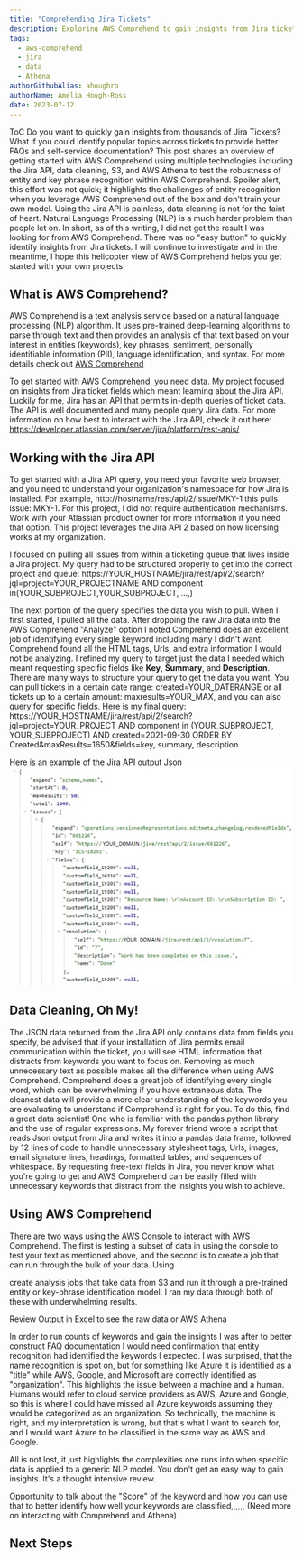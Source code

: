 ```yaml
---
title: "Comprehending Jira Tickets"
description: Exploring AWS Comprehend to gain insights from Jira tickets
tags:
  - aws-comprehend
  - jira
  - data
  - Athena
authorGithubAlias: ahoughro
authorName: Amelia Hough-Ross
date: 2023-07-12
---
```

ToC
Do you want to quickly gain insights from thousands of Jira Tickets?  What if you could identify popular topics across tickets to provide better FAQs and self-service documentation? 
This post shares an overview of getting started with AWS Comprehend using multiple technologies including the Jira API, data cleaning, S3, and AWS Athena to test the robustness of entity and key phrase recognition within AWS Comprehend.  Spoiler alert, this effort was not quick; it highlights the challenges of entity recognition when you leverage AWS Comprehend out of the box and don't train your own model.  Using the Jira API is painless, data cleaning is not for the faint of heart.  Natural Language Processing (NLP) is a much harder problem than people let on.  In short, as of this writing, I did not get the result I was looking for from AWS Comprehend.  There was no "easy button" to quickly identify insights from Jira tickets.  I will continue to investigate and in the meantime, I hope this helicopter view of AWS Comprehend helps you get started with your own projects.  

## What is AWS Comprehend?
AWS Comprehend is a text analysis service based on a natural language processing (NLP) algorithm.  It uses pre-trained deep-learning algorithms to parse through text and then provides an analysis of that text based on your interest in entities (keywords), key phrases, sentiment, personally identifiable information (PII), language identification, and syntax.  For more details check out [AWS Comprehend](https://docs.aws.amazon.com/comprehend/index.html)

To get started with AWS Comprehend, you need data.  My project focused on insights from Jira ticket fields which meant learning about the Jira API.  Luckily for me, Jira has an API that permits in-depth queries of ticket data.  The API is well documented and many people query Jira data.  For more information on how best to interact with the Jira API, check it out here: https://developer.atlassian.com/server/jira/platform/rest-apis/

## Working with the Jira API
To get started with a Jira API query, you need your favorite web browser, and you need to understand your organization's namespace for how Jira is installed.  For example, http://hostname/rest/api/2/issue/MKY-1 this pulls issue: MKY-1.  For this project, I did not require authentication mechanisms.  Work with your Atlassian product owner for more information if you need that option.  This project leverages the Jira API 2 based on how licensing works at my organization.

I focused on pulling all issues from within a ticketing queue that lives inside a Jira project.  My query had to be structured properly to get into the correct project and queue:
https://YOUR_HOSTNAME/jira/rest/api/2/search?jql=project=YOUR_PROJECTNAME AND component in(YOUR_SUBPROJECT,YOUR_SUBPROJECT, ...,)

The next portion of the query specifies the data you wish to pull.  When I first started, I pulled all the data.  After dropping the raw Jira data into the AWS Comprehend "Analyze" option I noted Comprehend does an excellent job of identifying every single keyword including many I didn't want.  Comprehend found all the HTML tags, Urls, and extra information I would not be analyzing.  I refined my query to target just the data I needed which meant requesting specific fields like **Key**, **Summary**, and **Description**.  There are many ways to structure your query to get the data you want.  You can pull tickets in a certain date range: created=YOUR_DATERANGE or all tickets up to a certain amount: maxresults=YOUR_MAX, and you can also query for specific fields.  Here is my final query:
https://YOUR_HOSTNAME/jira/rest/api/2/search?jql=project=YOUR_PROJECT AND component in (YOUR_SUBPROJECT, YOUR_SUBPROJECT) AND created=2021-09-30 ORDER BY Created&maxResults=1650&fields=key, summary, description

Here is an example of the Jira API output Json
![Files](images/JsonExampleCleaned.jpg)


## Data Cleaning, Oh My!
The JSON data returned from the Jira API only contains data from fields you specify, be advised that if your installation of Jira permits email communication within the ticket, you will see HTML information that distracts from keywords you want to focus on.  Removing as much unnecessary text as possible makes all the difference when using AWS Comprehend.  Comprehend does a great job of identifying every single word, which can be overwhelming if you have extraneous data.  The cleanest data will provide a more clear understanding of the keywords you are evaluating to understand if Comprehend is right for you.  To do this, find a great data scientist!  One who is familiar with the pandas python library and the use of regular expressions.  My forever friend wrote a script that reads Json output from Jira and writes it into a pandas data frame, followed by 12 lines of code to handle unnecessary stylesheet tags, Urls, images, email signature lines, headings, formatted tables, and sequences of whitespace.  By requesting free-text fields in Jira, you never know what you're going to get and AWS Comprehend can be easily filled with unnecessary keywords that distract from the insights you wish to achieve.

## Using AWS Comprehend
There are two ways using the AWS Console to interact with AWS Comprehend.  The first is testing a subset of data in using the console to test your text as mentioned above, and the second is to create a job that can run through the bulk of your data.  Using 


create analysis jobs that take data from S3 and run it through a pre-trained entity or key-phrase identification model.  I ran my data through both of these with underwhelming results.

Review Output in Excel to see the raw data or AWS Athena

In order to run counts of keywords and gain the insights I was after to better construct FAQ documentation I would need confirmation that entity recognition had identified the keywords I expected.  I was surprised, that the name recognition is spot on, but for something like Azure it is identified as a "title" while AWS, Google, and Microsoft are correctly identified as "organization".  This highlights the issue between a machine and a human.  Humans would refer to cloud service providers as AWS, Azure and Google, so this is where I could have missed all Azure keywords assuming they would be categorized as an organization.  So technically, the machine is right, and my interpretation is wrong, but that's what I want to search for, and I would want Azure to be classified in the same way as AWS and Google.

All is not lost, it just highlights the complexities one runs into when specific data is applied to a generic NLP model.  You don't get an easy way to gain insights.  It's a thought intensive review.

Opportunity to talk about the "Score" of the keyword and how you can use that to better identify how well your keywords are classified,,,,,,
(Need more on interacting with Comprehend and Athena)

## Next Steps


